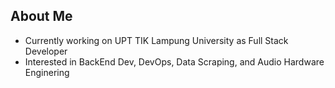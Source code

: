## About Me

- Currently working on UPT TIK Lampung University as Full Stack Developer
- Interested in BackEnd Dev, DevOps, Data Scraping, and Audio Hardware Enginering

<!-- ## Tech Stack -->
<!-- <p align="center"> -->
<!--   <img alt="Go" src="https://img.shields.io/badge/-Go-45b8d8?style=flat-square&logo=go&logoColor=white" /> -->
<!--   <img alt="PHP" src="https://img.shields.io/badge/-PHP-7B1FA2?style=flat-square&logo=php&logoColor=white" /> -->
<!--   <img alt="Laravel" src="https://img.shields.io/badge/-Laravel-F44336?style=flat-square&logo=laravel&logoColor=white" /> -->
<!--   <img alt="Docker" src="https://img.shields.io/badge/-Docker-03A9F4?style=flat-square&logo=docker&logoColor=white" /> -->
<!--   <img alt="Git" src="https://img.shields.io/badge/-Git-F05032?style=flat-square&logo=git&logoColor=white" /> -->
<!--   <img alt="React" src="https://img.shields.io/badge/-React-0175C2?style=flat-square&logo=react&logoColor=white" /> -->
<!--   <img alt="Javascript" src="https://img.shields.io/badge/-JavaScript-F7DF1E?style=flat-square&logo=javascript&logoColor=white" /> -->
<!--   <img alt="Python" src="https://img.shields.io/badge/-Python-8BC34A?style=flat-square&logo=python&logoColor=white" /> -->
<!--   <img alt="Insomnia" src="https://img.shields.io/badge/-Insomnia-5849BE?style=flat-square&logo=insomnia&logoColor=white" /> -->
<!--   <img alt="Fiber" src="https://img.shields.io/badge/-Fiber-45b8d8?style=flat-square&logo=fiber&logoColor=white" /> -->
<!--   <img alt="Elasticsearch" src="https://img.shields.io/badge/-Elasticsearch-FF9800?style=flat-square&logo=elasticsearch&logoColor=white" /> -->
<!--   <img alt="Scrapy" src="https://img.shields.io/badge/-Scrapy-8BC32A?style=flat-square&logo=scrapy&logoColor=white" /> -->
<!--   <img alt="Echo" src="https://img.shields.io/badge/-Echo-03A9F4?style=flat-square&logo=echo&logoColor=white" /> -->
<!-- </p> -->

<!-- <p align="center"> -->
<!--   <a href="https://github.com/inutwp/github-readme-stats"> -->
<!--     <img align="center" alt="inutwp's GitHub stats" src="https://github-readme-stats.vercel.app/api?username=inutwp&show_icons=true&count_private=true&hide_border=true&include_all_commits=true&count_private=true&theme=codeSTACKr" /> -->
<!-- </a> -->
<!-- </p> -->
